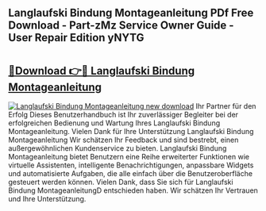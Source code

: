 ## Langlaufski Bindung Montageanleitung PDf Free Download - Part-zMz Service Owner Guide - User Repair Edition yNYTG

# <h2><a href="http://df7atd.blite.top/?on=Langlaufski+Bindung+Montageanleitung">🔗Download 👉🔴 Langlaufski Bindung Montageanleitung</a></h2>

[![Langlaufski Bindung Montageanleitung new download](https://i.imgur.com/lujVjoI.png)](http://df7atd.blite.top/?on=Langlaufski+Bindung+Montageanleitung)
Ihr Partner für den Erfolg Dieses Benutzerhandbuch ist Ihr zuverlässiger Begleiter bei der erfolgreichen Bedienung und Wartung Ihres Langlaufski Bindung Montageanleitung. Vielen Dank für Ihre Unterstützung Langlaufski Bindung Montageanleitung Wir schätzen Ihr Feedback und sind bestrebt, einen außergewöhnlichen Kundenservice zu bieten. Langlaufski Bindung Montageanleitung bietet Benutzern eine Reihe erweiterter Funktionen wie virtuelle Assistenten, intelligente Benachrichtigungen, anpassbare Widgets und automatisierte Aufgaben, die alle einfach über die Benutzeroberfläche gesteuert werden können. Vielen Dank, dass Sie sich für Langlaufski Bindung MontageanleitungD entschieden haben. Wir schätzen Ihr Vertrauen und Ihre Unterstützung.
